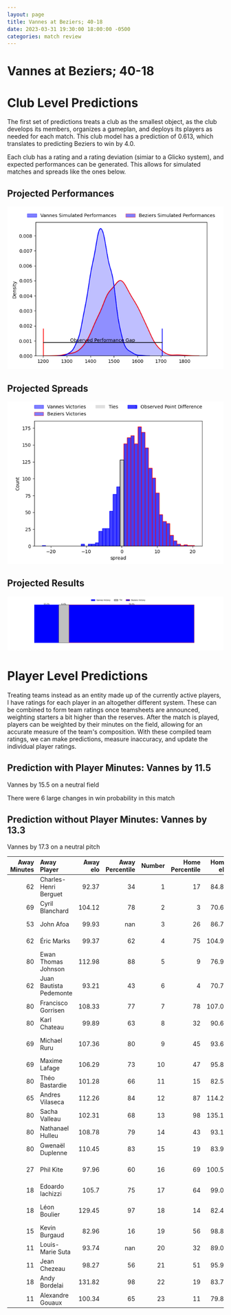 ```yaml
---  
layout: page  
title: Vannes at Beziers; 40-18  
date: 2023-03-31 19:30:00 18:00:00 -0500  
categories: match review  
---
```

# Vannes at Beziers; 40-18

# Club Level Predictions


The first set of predictions treats a club as the smallest object, as the club develops its members, organizes a gameplan, and deploys its players as needed for each match. This club model has a prediction of 0.613, which translates to predicting Beziers to win by 4.0.

Each club has a rating and a rating deviation (simiar to a Glicko system), and expected performances can be generated. This allows for simulated matches and spreads like the ones below.
## Projected Performances


![Projected Performances](plots/performances_2023-03-31-Beziers-Vannes.png)
## Projected Spreads


![Projected Spreads](plots/spreads_2023-03-31-Beziers-Vannes.png)
## Projected Results


![Projected Results](plots/resultbar_2023-03-31-Beziers-Vannes.png)
# Player Level Predictions


Treating teams instead as an entity made up of the currently active players, I have ratings for each player in an altogether different system. These can be combined to form team ratings once teamsheets are announced, weighting starters a bit higher than the reserves. After the match is played, players can be weighted by their minutes on the field, allowing for an accurate measure of the team's composition. With these compiled team ratings, we can make predictions, measure inaccuracy, and update the individual player ratings.
## Prediction with Player Minutes: Vannes by 11.5


Vannes by 15.5 on a neutral field

There were 6 large changes in win probability in this match
## Prediction without Player Minutes: Vannes by 13.3


Vannes by 17.3 on a neutral pitch



|   Away Minutes | Away Player             |   Away elo |   Away Percentile |   Number |   Home Percentile |   Home elo | Home Player           |   Home Minutes |
|---------------:|:------------------------|-----------:|------------------:|---------:|------------------:|-----------:|:----------------------|---------------:|
|             62 | Charles-Henri Berguet   |      92.37 |                34 |        1 |                17 |      84.86 | Francisco Fernandes   |             50 |
|             69 | Cyril Blanchard         |     104.12 |                78 |        2 |                 3 |      70.66 | Clément Esteriola     |             52 |
|             53 | John Afoa               |      99.93 |               nan |        3 |                26 |      86.76 | Yannick Arroyo        |             41 |
|             62 | Éric Marks              |      99.37 |                62 |        4 |                75 |     104.99 | Pierre Gayraud        |             80 |
|             80 | Ewan Thomas Johnson     |     112.98 |                88 |        5 |                 9 |      76.91 | John Madigan          |             60 |
|             62 | Juan Bautista Pedemonte |      93.21 |                43 |        6 |                 4 |      70.71 | Jean-Baptiste Barrère |             60 |
|             80 | Francisco Gorrisen      |     108.33 |                77 |        7 |                78 |     107.09 | Gillian Benoy         |             80 |
|             80 | Karl Chateau            |      99.89 |                63 |        8 |                32 |      90.67 | Thomas Hoarau         |             52 |
|             69 | Michael Ruru            |     107.36 |                80 |        9 |                45 |      93.63 | Jean Victor Goillot   |             60 |
|             69 | Maxime Lafage           |     106.29 |                73 |       10 |                47 |      95.86 | Romain Uruty          |             52 |
|             80 | Théo Bastardie          |     101.28 |                66 |       11 |                15 |      82.57 | Nicolas Plazy         |             80 |
|             65 | Andres Vilaseca         |     112.26 |                84 |       12 |                87 |     114.25 | Paul Recor            |             80 |
|             80 | Sacha Valleau           |     102.31 |                68 |       13 |                98 |     135.16 | Maxime Espeut         |             80 |
|             80 | Nathanael Hulleu        |     108.78 |                79 |       14 |                43 |      93.13 | Watisoni Votu         |             80 |
|             80 | Gwenaël Duplenne        |     110.45 |                83 |       15 |                19 |      83.93 | Charly Malié          |             80 |
|             27 | Phil Kite               |      97.96 |                60 |       16 |                69 |     100.56 | Jon Zabala Arrieta    |             39 |
|             18 | Edoardo Iachizzi        |     105.7  |                75 |       17 |                64 |      99.06 | Giorgi Akhaladze      |             30 |
|             18 | Léon Boulier            |     129.45 |                97 |       18 |                14 |      82.46 | Marco Pinto Ferrer    |             28 |
|             15 | Kevin Burgaud           |      82.96 |                16 |       19 |                56 |      98.82 | Sias Koen             |             28 |
|             11 | Louis-Marie Suta        |      93.74 |               nan |       20 |                32 |      89.03 | Victor Dreuille       |             28 |
|             11 | Jean Chezeau            |      98.27 |                56 |       21 |                51 |      95.93 | William van Bost      |             20 |
|             18 | Andy Bordelai           |     131.82 |                98 |       22 |                19 |      83.74 | Mitchell Short        |             20 |
|             11 | Alexandre Gouaux        |     100.34 |                65 |       23 |                11 |      79.83 | Éloi Massot           |             20 |

